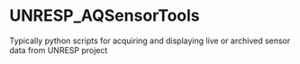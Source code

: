 # UNRESP_AQSensorTools
Typically python scripts for acquiring and displaying live or archived sensor data from UNRESP project
